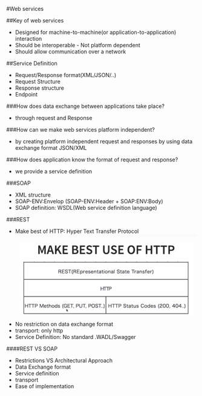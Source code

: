 #Web services

##Key of web services
- Designed for machine-to-machine(or application-to-application) interaction
- Should be interoperable - Not platform dependent
- Should allow communication over a network

##Service Definition
- Request/Response format(XML/JSON/..)
- Request Structure
- Response structure
- Endpoint

###How does data exchange between applications take place?
- through request and Response

###How can we make web services platform independent?
- by creating platform independent request and responses by using data exchange format JSON/XML

###How does application know the format of request and response?
- we provide a service definition

###SOAP
- XML structure
- SOAP-ENV:Envelop (SOAP-ENV:Header + SOAP:ENV:Body)
- SOAP definition: WSDL(Web service definition language)

###REST
- Make best of HTTP: Hyper Text Transfer Protocol
![HTTP](../image/http.PNG)
- No restriction on data exchange format
- transport: only http
- Service Definition: No standard .WADL/Swagger

####REST VS SOAP
- Restrictions VS Architectural Approach
- Data Exchange format
- Service definition
- transport
- Ease of implementation
